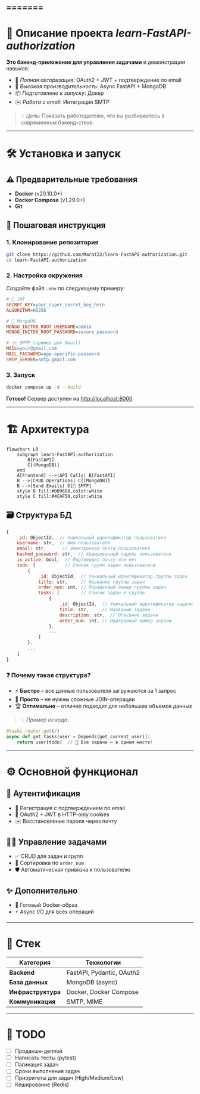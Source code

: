 
=======
---

# 🚀 Описание проекта *learn-FastAPI-authorization*  
**Это бэкенд-приложение для управления задачами** и демонстрации навыков:  
- 🔐 *Полная авторизация*: OAuth2 + JWT + подтверждение по email  
- 🚀 *Высокая производительность*: Async FastAPI + MongoDB  
- 📦 *Подготовлено к запуску*: Докер  
- ✉️ *Работа с email*: Интеграция SMTP  

> 💡 *Цель*: Показать работодателю, что вы разбираетесь в современном бэкенд-стеке.  

---

# 🛠 Установка и запуск  

## ⚠️ Предварительные требования  
- **Docker** (v20.10.0+)  
- **Docker Compose** (v1.29.0+)  
- **Git**  

## 🚦 Пошаговая инструкция  

### 1. Клонирование репозитория  
```bash
git clone https://github.com/Marat22/learn-FastAPI-authorization.git
cd learn-FastAPI-authorization
```

### 2. Настройка окружения  
Создайте файл `.env` по следующему примеру:  
```ini
# 🔑 JWT
SECRET_KEY=your_super_secret_key_here
ALGORITHM=HS256

# 🍃 MongoDB
MONGO_INITDB_ROOT_USERNAME=admin
MONGO_INITDB_ROOT_PASSWORD=secure_password

# ✉️ SMTP (пример для Gmail)
MAIL=your@gmail.com
MAIL_PASSWORD=app-specific-password
SMTP_SERVER=smtp.gmail.com
```

### 3. Запуск  
```bash
docker compose up -d --build
```
**Готово!** Сервер доступен на [http://localhost:8000](http://localhost:8000)  
 

---

# 🏗 Архитектура  
```mermaid
flowchart LR
    subgraph learn-FastAPI-authorization
        B[FastAPI]
        C[(MongoDB)]
    end
    A[Frontend] -->|API Calls| B[FastAPI]
    B -->|CRUD Operations| C[(MongoDB)]
    B -->|Send Emails| D[📧 SMTP]
    style B fill:#009688,color:white
    style C fill:#4CAF50,color:white
```

## 🗃 Структура БД  
```javascript
{
    _id: ObjectId,  // Уникальный идентификатор пользователя
    username: str,  // Имя пользователя
    email: str,      // Электронная почта пользователя
    hashed_password: str,  // Хешированный пароль пользователя
    is_active: bool,  // Подтвердил почту или нет
    todo: [           // Список групп задач пользователя
        {
            _id: ObjectId,  // Уникальный идентификатор группы задач
            title: str,     // Название группы задач
            order_num: int, // Порядковый номер группы задач
            tasks: [        // Список задач в группе
                {
                    _id: ObjectId,  // Уникальный идентификатор задачи
                    title: str,     // Название задачи
                    description: str,  // Описание задачи
                    order_num: int, // Порядковый номер задачи
                },
                ...
            ]
        },
        ...
    ]
}
```

### ❓ Почему такая структура?  
- ⚡ **Быстро** – все данные пользователя загружаются за 1 запрос  
- 🧩 **Просто** – не нужны сложные JOIN-операции  
- 🏆 **Оптимально** – отлично подходит для небольших объемов данных  

> 💡 *Пример из кода*:  
```python
@tasks_router.get(/)
async def get_tasks(user = Depends(get_current_user)):
    return user[todo]  // 🎯 Все задачи – в одном месте!
```

---

# ⚙️ Основной функционал  

## 🔐 Аутентификация  
- 📝 Регистрация с подтверждением по email  
- 🔑 OAuth2 + JWT в HTTP-only cookies  
- ✉️ Восстановление пароля через почту  

## 👨‍💻 Управление задачами  
- ✅ CRUD для задач и групп  
- 🔄 Сортировка по `order_num`  
- 🛡 Автоматическая привязка к пользователю  

## ✨ Дополнительно  
- 🐳 Готовый Docker-образ  
- ⚡ Async I/O для всех операций  

---

# 🧰 Стек  
| Категория | Технологии |  
|-----------|------------|  
| **Backend** | FastAPI, Pydantic, OAuth2 |  
| **База данных** | MongoDB (async) |  
| **Инфраструктура** | Docker, Docker Compose |  
| **Коммуникация** | SMTP, MIME |  

---

# 📝 TODO  
- [ ] Продакшн-деплой  
- [ ] Написать тесты (pytest)  
- [ ] Пагинация задач  
- [ ] Сроки выполнения задач  
- [ ] Приоритеты для задач (High/Medium/Low)  
- [ ] Кеширование (Redis)  
